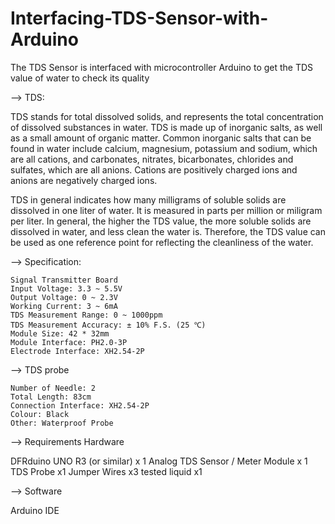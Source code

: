 # Interfacing-TDS-Sensor-with-Arduino
The TDS Sensor is interfaced with microcontroller Arduino  to get the TDS value of water to check its quality

--> TDS:

TDS stands for total dissolved solids, and represents the total concentration of dissolved substances in water. 
TDS is made up of inorganic salts, as well as a small amount of organic matter. Common inorganic salts that can be 
found in water include calcium, magnesium, potassium and sodium, which are all cations, and carbonates, nitrates, 
bicarbonates, chlorides and sulfates, which are all anions. Cations are positively charged ions and anions are 
negatively charged ions.

TDS in general indicates how many milligrams of soluble solids are dissolved in one liter of water. It is measured in 
parts per million or miligram per liter. In general, the higher the TDS value, the more soluble solids are dissolved in water, 
and less clean the water is. Therefore, the TDS value can be used as one reference point for reflecting the cleanliness of the water.


--> Specification:

    Signal Transmitter Board
    Input Voltage: 3.3 ~ 5.5V
    Output Voltage: 0 ~ 2.3V
    Working Current: 3 ~ 6mA
    TDS Measurement Range: 0 ~ 1000ppm
    TDS Measurement Accuracy: ± 10% F.S. (25 ℃)
    Module Size: 42 * 32mm
    Module Interface: PH2.0-3P
    Electrode Interface: XH2.54-2P
    
--> TDS probe

    Number of Needle: 2
    Total Length: 83cm
    Connection Interface: XH2.54-2P
    Colour: Black
    Other: Waterproof Probe

--> Requirements
    Hardware

   DFRduino UNO R3 (or similar) x 1
   Analog TDS Sensor / Meter Module x 1
   TDS Probe x1
   Jumper Wires x3
   tested liquid x1
    
--> Software

   Arduino IDE 
